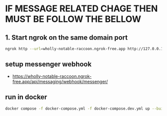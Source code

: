 # IF MESSAGE RELATED CHAGE THEN MUST BE FOLLOW THE BELLOW

## 1. Start ngrok on the same domain port

```sh
ngrok http --url=wholly-notable-raccoon.ngrok-free.app http://127.0.0.1:8000
```

## setup messenger webhook

- <https://wholly-notable-raccoon.ngrok-free.app/api/messaging/webhook/messenger/>

## run in docker

```bash
docker compose -f docker-compose.yml -f docker-compose.dev.yml up --build
```
